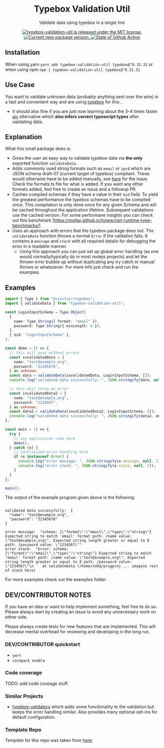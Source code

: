 <h1 align="center">
    Typebox Validation Util
</h1>

<p align="center">
Validate data using typebox in a single line
</p>

<p align="center">
  <a href="https://github.com/xddq/typebox-validation-util/blob/main/LICENSE">
    <img src="https://img.shields.io/badge/license-MIT-blue.svg" alt="typebox-validation-util is released under the MIT license." />
  </a>
  <a href="https://www.npmjs.org/package/typebox-validation-util">
    <img src="https://img.shields.io/npm/v/typebox-validation-util?color=brightgreen&label=npm%20package" alt="Current npm package version." />
  </a>
  <a href="https://github.com/xddq/typebox-validation-util/actions/workflows/buildAndTest.yaml">
    <img src="https://github.com/xddq/typebox-validation-util/actions/workflows/buildAndTest.yaml/badge.svg" alt="State of Github Action" />
  </a>
</p>

## Installation

When using yarn `yarn add typebox-validation-util typebox@^0.32.31` or when
using npm `npm i typebox-validation-util typebox@^0.32.31`

## Use Case

You want to validate unknown data (probably anything sent over the wire) in a
fast and convenient way and are using
[typebox](https://github.com/sinclairzx81/typebox) for this..

- It should also fine if you are just now learning about the 3-4 times faster
  [ajv](https://github.com/ajv-validator/ajv) alternative which **also infers
  correct typescript types** after validating data.

## Explanation

What this small package does is:

- Gives the user an easy way to validate typebox data via **the only** exported
  function `validateData`.
- Adds commonly used string formats such as `email` or `ipv4` which are JSON
  schema draft-07 (current target of typebox) compliant. These would otherwise
  have to be added manually, see
  [here](https://github.com/sinclairzx81/typebox/issues/879) for the issue. Check
  the formats.ts file for what is added. If you want any other formats added, feel
  free to create an issue and a followup PR.
- Caches compiled schemas if they have a value in their `$id` field. To yield
  the greatest performance the typebox schemas have to be compiled once. This
  compilation is only done once for any given Schema and will be cached throughout
  the application lifetime. Subsequent validations use the cached version. For
  some performane insights you can check out this benchmark
  [https://moltar.github.io/typescript-runtime-type-benchmarks/].
- Uses an approach with errors that the typebox package does not. The
  `validateData` function throws a normal `Error` if the valdation fails. It
  contains a `message` and `stack` with all required details for debugging the
  error in a readable manner.
  - Using this approach you can just set up global error handling (as one would
    normally/typically do in most nodejs projects) and let the thrown error
    bubble up without duplicating any try catch or manual throws or whatsoever. For
    more info just check and run the examples.

## Examples

```typescript
import { Type } from "@sinclair/typebox";
import { validateData } from "typebox-validation-util";

const LoginInputSchema = Type.Object(
  {
    name: Type.String({ format: "email" }),
    password: Type.String({ minLength: 8 }),
  },
  { $id: "LoginInputSchema" },
);

const demo = () => {
  // this will pass without errors
  const invalidatedData = {
    name: "test@example.org",
    password: "12345678",
  } as unknown;
  const data = validateData(invalidatedData, LoginInputSchema, []);
  console.log("validated data successfully: ", JSON.stringify(data, null, 2));

  // this will throw an error
  const invalidatedData2 = {
    name: "test@example,org",
    password: "1234567",
  } as unknown;
  const data2 = validateData(invalidatedData2, LoginInputSchema, []);
  console.log("validated data successfully: ", JSON.stringify(data2, null, 2));
};

const main = () => {
  try {
    // any application code here
    demo();
  } catch (e) {
    // centralized error handling here
    if (e instanceof Error) {
      console.log("error message: ", JSON.stringify(e.message, null, 2));
      console.log("error stack: ", JSON.stringify(e.stack, null, 2));
    }
  }
};

main();
```

The output of the example program given above is the following:

```

validated data successfully:  {
  "name": "test@example.org",
  "password": "12345678"
}

error message:  "schema: {\"format\":\"email\",\"type\":\"string\"} Expected string to match 'email' format path: /name value: \"test@example,org\". Expected string length greater or equal to 8 path: /password value: \"1234567\""
error stack:  "Error: schema: {\"format\":\"email\",\"type\":\"string\"} Expected string to match 'email' format path: /name value: \"test@example,org\". Expected string length greater or equal to 8 path: /password value: \"1234567\"\n    at validateData (/home/xddq/progproj ... imagine rest of stack here)

```

For more examples check out the examples folder.

## DEV/CONTRIBUTOR NOTES

If you have an idea or want to help implement something, feel free to do so.
Please always start by creating an issue to avoid any unnecessary work on
either side.

Please always create tests for new features that are implemented. This will
decrease mental overhead for reviewing and developing in the long run.

### DEV/CONTRIBUTOR quickstart

- `yarn`
- `corepack enable`

### Code coverage

TODO: add code coveage stuff.

### Similar Projects

- [typebox-validators](https://github.com/jtlapp/typebox-validators) which adds
  some functionality to the validation but keeps the error handling similar.
  Also provides many optional opt-ins for default configuration.

### Template Repo

Template for this repo was taken from [here](https://github.com/xddq/nodejs-typescript-modern-starter).
